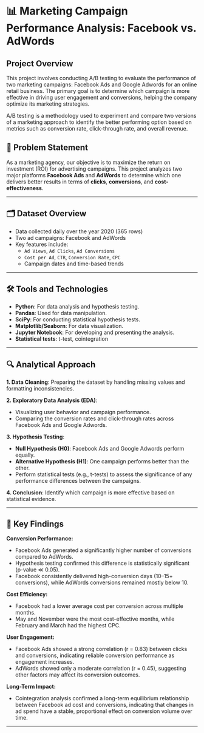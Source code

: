 # 📊 Marketing Campaign Performance Analysis: Facebook vs. AdWords

## Project Overview
This project involves conducting A/B testing to evaluate the performance of two marketing campaigns: Facebook Ads and Google Adwords for an online retail business. The primary goal is to determine which campaign is more effective in driving user engagement and conversions, helping the company optimize its marketing strategies.

A/B testing is a methodology used to experiment and compare two versions of a marketing approach to identify the better performing option based on metrics such as conversion rate, click-through rate, and overall revenue.

## 🧩 Problem Statement
As a marketing agency, our objective is to maximize the return on investment (ROI) for advertising campaigns. This project analyzes two major platforms **Facebook Ads** and **AdWords** to determine which one delivers better results in terms of **clicks**, **conversions**, and **cost-effectiveness**. 

---

## 🗂️ Dataset Overview
- Data collected daily over the year 2020 (365 rows)
- Two ad campaigns: Facebook and AdWords
- Key features include:
  - `Ad Views`, `Ad Clicks`, `Ad Conversions`
  - `Cost per Ad`, `CTR`, `Conversion Rate`, `CPC`
  - Campaign dates and time-based trends

---

## 🛠️ Tools and Technologies 
- **Python**: For data analysis and hypothesis testing.
- **Pandas**: Used for data manipulation.
- **SciPy**: For conducting statistical hypothesis tests.
- **Matplotlib/Seaborn**: For data visualization.
- **Jupyter Notebook**: For developing and presenting the analysis.
- **Statistical tests**: t-test, cointegration


---

## 🔍 Analytical Approach

**1. Data Cleaning**: Preparing the dataset by handling missing values and formatting inconsistencies.

**2. Exploratory Data Analysis (EDA)**: 
- Visualizing user behavior and campaign performance.
- Comparing the conversion rates and click-through rates across Facebook Ads and Google Adwords.

**3. Hypothesis Testing**:
- **Null Hypothesis (H0)**: Facebook Ads and Google Adwords perform equally.
- **Alternative Hypothesis (H1)**: One campaign performs better than the other.
- Perform statistical tests (e.g., t-tests) to assess the significance of any performance differences between the campaigns.

**4. Conclusion**: Identify which campaign is more effective based on statistical evidence.

---

## 📑 Key Findings

**Conversion Performance:**  
- Facebook Ads generated a significantly higher number of conversions compared to AdWords.  
- Hypothesis testing confirmed this difference is statistically significant (p-value ≪ 0.05).  
- Facebook consistently delivered high-conversion days (10–15+ conversions), while AdWords conversions remained mostly below 10.

**Cost Efficiency:**  
- Facebook had a lower average cost per conversion across multiple months.  
- May and November were the most cost-effective months, while February and March had the highest CPC.

**User Engagement:**  
- Facebook Ads showed a strong correlation (r = 0.83) between clicks and conversions, indicating reliable conversion performance as engagement increases.  
- AdWords showed only a moderate correlation (r = 0.45), suggesting other factors may affect its conversion outcomes.

**Long-Term Impact:**  
- Cointegration analysis confirmed a long-term equilibrium relationship between Facebook ad cost and conversions, indicating that changes in ad spend have a stable, proportional effect on conversion volume over time.

---




